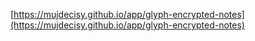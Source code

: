 [https://mujdecisy.github.io/app/glyph-encrypted-notes](https://mujdecisy.github.io/app/glyph-encrypted-notes)
